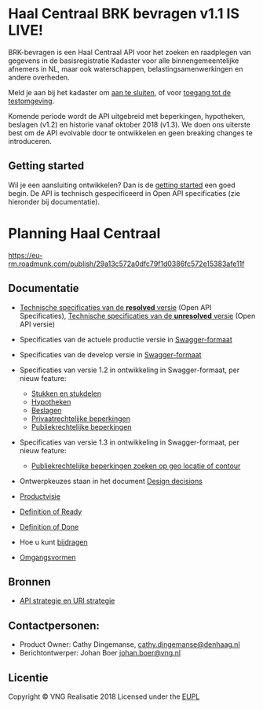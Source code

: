 
# Haal Centraal BRK bevragen v1.1 IS LIVE!
BRK-bevragen is een Haal Centraal API voor het zoeken en raadplegen van gegevens in de basisregistratie Kadaster voor alle binnengemeentelijke afnemers in NL, maar ook waterschappen, belastingsamenwerkingen en andere overheden.

Meld je aan bij het kadaster om [aan te sluiten](https://formulieren.kadaster.nl/aanmelden_brk_bevragen), of voor [toegang tot de testomgeving](https://formulieren.kadaster.nl/aanmelden_brk_bevragen).

Komende periode wordt de API uitgebreid met beperkingen, hypotheken, beslagen (v1.2) en historie vanaf oktober 2018 (v1.3). We doen ons uiterste best om de API evolvable door te ontwikkelen en geen breaking changes te introduceren.

## Getting started
Wil je een aansluiting ontwikkelen? Dan is de [getting started](./docs/getting-started.md) een goed begin. De API is technisch gespecificeerd in Open API specificaties (zie hieronder bij documentatie).

# Planning Haal Centraal
https://eu-rm.roadmunk.com/publish/29a13c572a0dfc79f1d0386fc572e15383afe11f

## Documentatie
* [Technische specificaties van de **resolved** versie](./specificatie/genereervariant) (Open API Specificaties), [Technische specificaties van de **unresolved** versie](./specificatie) (Open API versie)
* Specificaties van de actuele productie versie in [Swagger-formaat](https://petstore.swagger.io/?url=https://raw.githubusercontent.com/VNG-Realisatie/BRK-Bevragingen/v1.1.0/specificatie/genereervariant/openapi.yaml)

* Specificaties van de develop versie in [Swagger-formaat](https://petstore.swagger.io/?url=https://raw.githubusercontent.com/VNG-Realisatie/Haal-Centraal-BRK-bevragen/develop/specificatie/genereervariant/openapi.yaml)

* Specificaties van versie 1.2 in ontwikkeling in Swagger-formaat, per nieuw feature:
  * [Stukken en stukdelen](https://petstore.swagger.io/?url=https://raw.githubusercontent.com/VNG-Realisatie/Haal-Centraal-BRK-bevragen/feature/stukken/specificatie/genereervariant/openapi.yaml)
  * [Hypotheken](https://petstore.swagger.io/?url=https://raw.githubusercontent.com/VNG-Realisatie/Haal-Centraal-BRK-bevragen/feature/hypotheken/specificatie/genereervariant/openapi.yaml)
  * [Beslagen](https://petstore.swagger.io/?url=https://raw.githubusercontent.com/VNG-Realisatie/Haal-Centraal-BRK-bevragen/feature/beslagen/specificatie/genereervariant/openapi.yaml)
  * [Privaatrechtelijke beperkingen](https://petstore.swagger.io/?url=https://raw.githubusercontent.com/VNG-Realisatie/Haal-Centraal-BRK-bevragen/feature/privaat-rechtelijke-beperkingen/specificatie/genereervariant/openapi.yaml)
  * [Publiekrechtelijke beperkingen](https://petstore.swagger.io/?url=https://raw.githubusercontent.com/VNG-Realisatie/Haal-Centraal-BRK-bevragen/feature/publiek-rechtelijke-beperkingen/specificatie/genereervariant/openapi.yaml)

* Specificaties van versie 1.3 in ontwikkeling in Swagger-formaat, per nieuw feature:
  * [Publiekrechtelijke beperkingen zoeken op geo locatie of contour](https://petstore.swagger.io/?url=https://raw.githubusercontent.com/VNG-Realisatie/Haal-Centraal-BRK-bevragen/feature/zoeken_-publiekrechtelijkebeperkingen/specificatie/openapi.yaml)


* Ontwerpkeuzes staan in het document [Design decisions](./docs/design_decisions.md)
* [Productvisie](./docs/productvision.md)
* [Definition of Ready](./docs/definition_of_ready.md)
* [Definition of Done](./docs/definition_of_done.md)
* Hoe u kunt [bijdragen](https://github.com/VNG-Realisatie/API-Kennisbank/blob/master/CONTRIBUTING.md)
* [Omgangsvormen](https://github.com/VNG-Realisatie/API-Kennisbank/blob/master/CODE_OF_CONDUCT.md)



## Bronnen
* [API strategie en URI strategie](https://aandeslagmetdeomgevingswet.nl/digitaal-stelsel/documenten/documenten/api-uri-strategie/)

## Contactpersonen:
* Product Owner: Cathy Dingemanse, cathy.dingemanse@denhaag.nl
* Berichtontwerper: Johan Boer johan.boer@vng.nl

## Licentie
Copyright &copy; VNG Realisatie 2018
Licensed under the [EUPL](../LICENCE.md)
